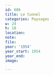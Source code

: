 ```yaml
---
id: 606
title: Le tunnel
categories: Paysages
w: 24
h: 18
location:
note:
file:
year: '1954'
year_start: 1954
year_end:
image:

---
```

